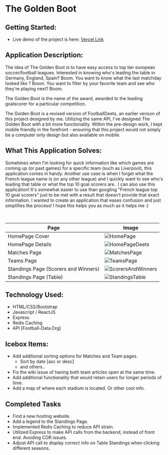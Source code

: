 # The Golden Boot

## Getting Started:
- Live demo of the project is here: [Vercel Link](https://the-golden-boot.vercel.app/)

## Application Description:
The idea of The Golden Boot is to have easy access to top tier european soccer/football leagues. Interested in knowing who's leading the table in Germany, England, Spain? Boom. You want to know what the last matchday looked like ? Boom. You want to filter by your favorite team and see who they're playing next? Boom. 

The Golden Boot is the name of the award, awarded to the leading goalscorer for a particular competition. 

The Golden Boot is a revised version of FootballDeets, an earlier verison of this project designed by me. Utilizing the same API, I've designed The Golden Boot with a bit more functionality. Within the pre-design work, I kept mobile friendly in the forefront - ensuring that this project would not simply be a computer only design but also available on mobile.

## What This Application Solves:
Sometimes when I'm looking for quick information like which games are coming up (or past games) for a specific team (such as Liverpool), this application comes in handy. Another use case is when I forget what the French league name is (or any other league) and I quickly want to see who's leading that table or what the top 10 goal scorers are.. I can also use this application! It's somewhat easier to use than googling "French league top 10 goal scorers" just to be met with a result that doesn't provide that exact information. I wanted to create an application that eases confusion and just simplifies the process! I hope this helps you as much as it helps me :)

<br>

| Page | Image |
| ---- | ----- |
| HomePage Cover | ![HomePage](https://i.imgur.com/US6IDFM.jpeg)
| HomePage Details | ![HomePageDeets](https://i.imgur.com/S8YPVwc.png)
| Matches Page | ![MatchesPage](https://i.imgur.com/s5noWoq.png)
| Teams Page | ![TeamsPage](https://i.imgur.com/JQ3HHZ8.png)
| Standings Page (Scorers and Winners) | ![ScorersAndWinners](https://i.imgur.com/6Uj8K97.png)
| Standings Page (Table) | ![StandingsTable](https://i.imgur.com/NMhfzVj.png)

## Technology Used:
- HTML/CSS/Bootstrap
- Javascript / ReactJS
- Express
- Redis Caching
- API [Football-Data.Org]

## Icebox Items:
- Add additional sorting options for Matches and Team pages.
    - Sort by date [asc or desc]
    - and others..
- Fix the wiki issue of having both team articles open at the same time.
- Add additional functionality that would retain users for longer periods of time.
- Add a map of where each stadium is located. Or other cool info.

## Completed Tasks
- Find a new hosting website.
- Add a legend to the Standings Page.
- Implemented Redis Caching to reduce API strain.
- Utilized Express to make API calls from the backend, instead of front end. Avoiding COR issues.
- Adjust API call to display correct info on Table Standings when clicking different seasons.